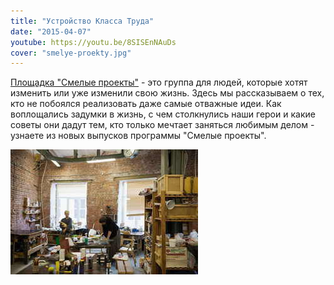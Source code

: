 ```yaml
---
title: "Устройство Класса Труда"
date: "2015-04-07"
youtube: https://youtu.be/8SISEnNAuDs
cover: "smelye-proekty.jpg"
---
```


[Площадка "Смелые проекты"](https://vk.com/club89445262) - это группа для людей, которые хотят изменить или уже изменили свою жизнь. Здесь мы рассказываем о тех, кто не побоялся реализовать даже самые отважные идеи. Как воплощались задумки в жизнь, с чем столкнулись наши герои и какие советы они дадут тем, кто только мечтает заняться любимым делом - узнаете из новых выпусков программы "Смелые проекты".

![](./4c21d658414017ce372e9c31583e76b1.jpg)